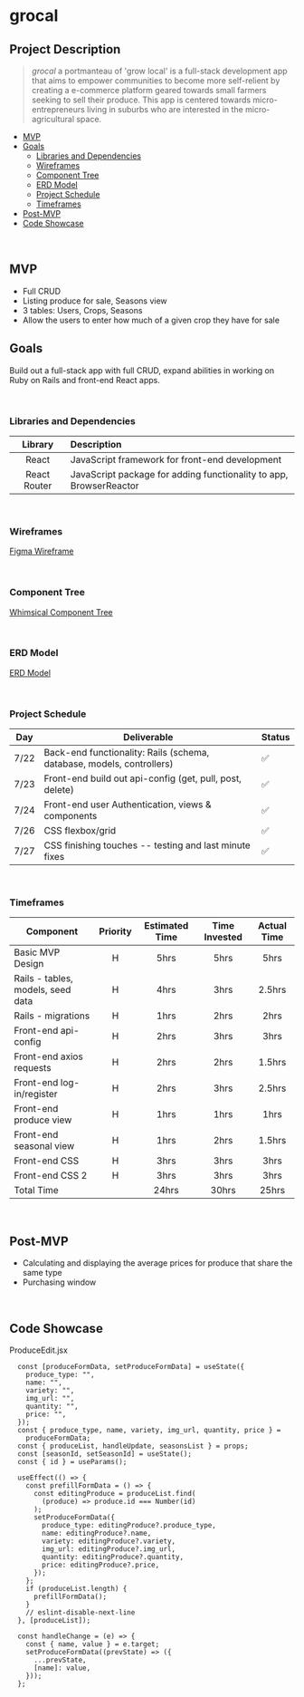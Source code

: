 # grocal

## Project Description
>*grocal* a portmanteau of 'grow local' is a full-stack development app that aims to empower communities to become more self-relient by creating a e-commerce platform geared towards small farmers seeking to sell their produce. This app is centered towards micro-entrepreneurs living in suburbs who are interested in the micro-agricultural space. 

- [MVP](#mvp)
- [Goals](#goals)
    - [Libraries and Dependencies](#libraries-and-dependencies)
    - [Wireframes](#wireframes)
    - [Component Tree](#component-tree)
    - [ERD Model](#erd-model)
    - [Project Schedule](#project-schedule)
    - [Timeframes](#timeframes)
- [Post-MVP](#post-mvp)
- [Code Showcase](#code-showcase)

<br>

## MVP
- Full CRUD
- Listing produce for sale, Seasons view
- 3 tables: Users, Crops, Seasons
- Allow the users to enter how much of a given crop they have for sale

## Goals
Build out a full-stack app with full CRUD, expand abilities in working on Ruby on Rails and front-end React apps.

<br>

### Libraries and Dependencies
|     Library      | Description                                |
| :--------------: | :----------------------------------------- |
|      React       | JavaScript framework for front-end development |
|   React Router   | JavaScript package for adding functionality to app, BrowserReactor |

<br>

### Wireframes
<a href='https://www.figma.com/file/eVBHnbdho0O0FrirErYWKk/grocal?node-id=0%3A1' rel="nofollow" target='blank'>Figma Wireframe</a>

<br>

### Component Tree

<a href='https://whimsical.com/grocal-G97Wpuj6Xv6KfTbG9ZSPAP' rel="nofollow" target='blank'>Whimsical Component Tree</a>

<br>

### ERD Model

<a href='https://drive.google.com/file/d/11n--amiR6rYcQT9z_-Kgp2VnnkwcQuYM/view?usp=sharing' rel="nofollow" target='blank'>ERD Model</a>

<br>

### Project Schedule

| Day        | Deliverable                                                | Status     |
| ----- | --------------------------------------------------------------- | ---------- |
| 7/22  | Back-end functionality: Rails (schema, database, models, controllers)  | ✅  |
| 7/23  | Front-end build out api-config (get, pull, post, delete) | ✅  |
| 7/24  | Front-end user Authentication, views & components | ✅  |
| 7/26  | CSS flexbox/grid | ✅  |
| 7/27  | CSS finishing touches -- testing and last minute fixes |  ✅ |

<br>

### Timeframes

| Component                            | Priority | Estimated Time | Time Invested | Actual Time |
| ------------------------------------ | :------: | :------------: | :-----------: | :---------: |
| Basic MVP Design                     |   H      |      5hrs      |    5hrs       |     5hrs    |
| Rails - tables, models, seed data    |   H      |      4hrs      |    3hrs       |    2.5hrs   |
| Rails - migrations                   |   H      |      1hrs      |    2hrs       |    2hrs     |
| Front-end api-config                 |   H      |      2hrs      |    3hrs       |    3hrs     |
| Front-end axios requests             |   H      |      2hrs      |    2hrs       |    1.5hrs   |
| Front-end log-in/register            |   H      |      2hrs      |    3hrs       |    2.5hrs   |
| Front-end produce view               |   H      |      1hrs      |    1hrs       |    1hrs     |
| Front-end seasonal view              |   H      |      1hrs      |    2hrs       |    1.5hrs   |
| Front-end CSS                        |   H      |      3hrs      |    3hrs       |    3hrs     |
| Front-end CSS 2                      |   H      |      3hrs      |    3hrs       |    3hrs     |
| Total Time                           |          |     24hrs      |    30hrs      |    25hrs    |

<br>

## Post-MVP
- Calculating and displaying the average prices for produce that share the same type
- Purchasing window

<br>

## Code Showcase

ProduceEdit.jsx
```
  const [produceFormData, setProduceFormData] = useState({
    produce_type: "",
    name: "",
    variety: "",
    img_url: "",
    quantity: "",
    price: "",
  });
  const { produce_type, name, variety, img_url, quantity, price } =
    produceFormData;
  const { produceList, handleUpdate, seasonsList } = props;
  const [seasonId, setSeasonId] = useState();
  const { id } = useParams();

  useEffect(() => {
    const prefillFormData = () => {
      const editingProduce = produceList.find(
        (produce) => produce.id === Number(id)
      );
      setProduceFormData({
        produce_type: editingProduce?.produce_type,
        name: editingProduce?.name,
        variety: editingProduce?.variety,
        img_url: editingProduce?.img_url,
        quantity: editingProduce?.quantity,
        price: editingProduce?.price,
      });
    };
    if (produceList.length) {
      prefillFormData();
    }
    // eslint-disable-next-line
  }, [produceList]);

  const handleChange = (e) => {
    const { name, value } = e.target;
    setProduceFormData((prevState) => ({
      ...prevState,
      [name]: value,
    }));
  };
```

<br>